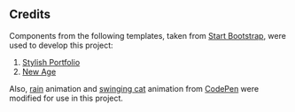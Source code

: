 ## Credits
Components from the following templates, taken from [Start Bootstrap](http://startbootstrap.com/), were used to develop this project:
1. [Stylish Portfolio](http://startbootstrap.com/template-overviews/stylish-portfolio/)
2. [New Age](https://startbootstrap.com/template-overviews/new-age/)

Also, [rain](https://codepen.io/jh3y/pen/WyNdMG?page=1&) animation and [swinging cat](https://codepen.io/davidkpiano/pen/Xempjq) animation from [CodePen](https://codepen.io/) were modified for use in this project.